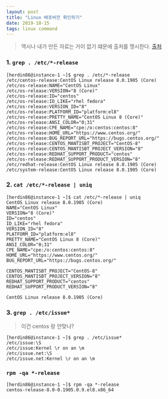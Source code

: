 ```yaml
---
layout: post
title: "Linux 배포버전 확인하기"
date: 2019-10-15
tags: linux command
---
```


> 역시나 내가 만든 자료는 거이 없기 떄문에 출처를 명시한다.
[출처](https://zetawiki.com/wiki/리눅스_종류_확인,_리눅스_버전_확인)


### 1. `grep . /etc/*-release`

``` shell
[herdin86@instance-1 ~]$ grep . /etc/*-release
/etc/centos-release:CentOS Linux release 8.0.1905 (Core)
/etc/os-release:NAME="CentOS Linux"
/etc/os-release:VERSION="8 (Core)"
/etc/os-release:ID="centos"
/etc/os-release:ID_LIKE="rhel fedora"
/etc/os-release:VERSION_ID="8"
/etc/os-release:PLATFORM_ID="platform:el8"
/etc/os-release:PRETTY_NAME="CentOS Linux 8 (Core)"
/etc/os-release:ANSI_COLOR="0;31"
/etc/os-release:CPE_NAME="cpe:/o:centos:centos:8"
/etc/os-release:HOME_URL="https://www.centos.org/"
/etc/os-release:BUG_REPORT_URL="https://bugs.centos.org/"
/etc/os-release:CENTOS_MANTISBT_PROJECT="CentOS-8"
/etc/os-release:CENTOS_MANTISBT_PROJECT_VERSION="8"
/etc/os-release:REDHAT_SUPPORT_PRODUCT="centos"
/etc/os-release:REDHAT_SUPPORT_PRODUCT_VERSION="8"
/etc/redhat-release:CentOS Linux release 8.0.1905 (Core)
/etc/system-release:CentOS Linux release 8.0.1905 (Core)
```

### 2. `cat /etc/*-release | uniq`

``` shell
[herdin86@instance-1 ~]$ cat /etc/*-release | uniq
CentOS Linux release 8.0.1905 (Core)
NAME="CentOS Linux"
VERSION="8 (Core)"
ID="centos"
ID_LIKE="rhel fedora"
VERSION_ID="8"
PLATFORM_ID="platform:el8"
PRETTY_NAME="CentOS Linux 8 (Core)"
ANSI_COLOR="0;31"
CPE_NAME="cpe:/o:centos:centos:8"
HOME_URL="https://www.centos.org/"
BUG_REPORT_URL="https://bugs.centos.org/"

CENTOS_MANTISBT_PROJECT="CentOS-8"
CENTOS_MANTISBT_PROJECT_VERSION="8"
REDHAT_SUPPORT_PRODUCT="centos"
REDHAT_SUPPORT_PRODUCT_VERSION="8"

CentOS Linux release 8.0.1905 (Core)
```

### 3. `grep . /etc/issue*`

> 이건 centos 랑 안맞나?

``` shell
[herdin86@instance-1 ~]$ grep . /etc/issue*
/etc/issue:\S
/etc/issue:Kernel \r on an \m
/etc/issue.net:\S
/etc/issue.net:Kernel \r on an \m
```

### `rpm -qa *-release`

``` shell
[herdin86@instance-1 ~]$ rpm -qa *-release
centos-release-8.0-0.1905.0.9.el8.x86_64
```
